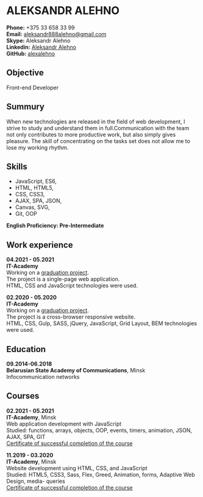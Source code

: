 # ALEKSANDR ALEHNO

**Phone:** +375 33 658 33 99  
**Email:** aleksandr888alehno@gmail.com  
**Skype:** Aleksandr Alehno  
**Linkedin:** [Aleksandr Alehno](https://www.linkedin.com/in/aleksandr-alehno-889bb0213/)  
**GitHub:** [alexalehno](https://github.com/alexalehno)

## Objective

Front-end Developer

## Summury

When new technologies are released in the field of web development, I strive to study and understand them in full.Communication with the team not only contributes to more productive work, but also simply gives pleasure.
The skill of concentrating on the tasks set does not allow me to lose my working rhythm.

## Skills

- JavaScript, ES6,
- HTML, HTML5,
- CSS, CSS3,
- AJAX, SPA, JSON,
- Canvas, SVG,
- Git, OOP

**English Proficiency: Pre-Intermediate**

## Work experience

**04.2021 - 05.2021**  
**IT-Academy**  
Working on a [graduation project](https://alexalehno.github.io/Aleksandr_Alehno/project/).  
The project is a single-page web application.  
HTML, CSS and JavaScript technologies were used.

**02.2020 - 05.2020**  
**IT-Academy**  
Working on a [graduation project](https://alexalehno.github.io/boostfolia/src/).  
The project is a cross-browser responsive website.  
HTML, CSS, Gulp, SASS, jQuery, JavaScript, Grid Layout, BEM technologies were used.

## Education

**09.2014-06.2018**  
**Belarusian State Academy of Communications**, Minsk  
Infocommunication networks  

## Courses  

**02.2021 - 05.2021**  
**IT-Academy**, Minsk  
Web application development with JavaScript  
Studied: functions, arrays, objects, OOP, events, timers, animation, JSON, AJAX, SPA, GIT  
[Certificate of successful completion of the course](https://alexalehno.github.io/Aleksandr_Alehno/certificate/certificate.html)

**11.2019 - 03.2020**  
**IT-Academy**, Minsk  
Website development using HTML, CSS, and JavaScript  
Studied: HTML5, CSS3, Sass, Flex, Greed, Animation, forms, Adaptive Web Design, media- queries  
[Certificate of successful completion of the course](https://alexalehno.github.io/Aleksandr_Alehno/certificate_HTML_CSS_JS/certificate_HTML_CSS_JS.html)
